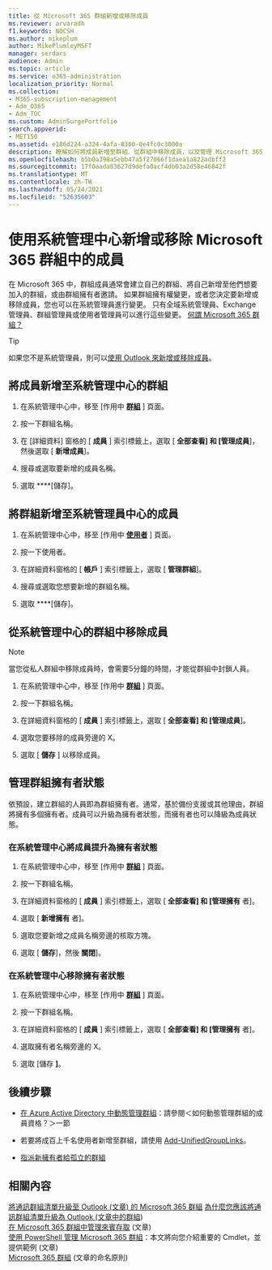 ```yaml
---
title: 從 Microsoft 365 群組新增或移除成員
ms.reviewer: arvaradh
f1.keywords: NOCSH
ms.author: mikeplum
author: MikePlumleyMSFT
manager: serdars
audience: Admin
ms.topic: article
ms.service: o365-administration
localization_priority: Normal
ms.collection:
- M365-subscription-management
- Adm_O365
- Adm_TOC
ms.custom: AdminSurgePortfolio
search.appverid:
- MET150
ms.assetid: e186d224-a324-4afa-8300-0e4fc0c3000a
description: 瞭解如何將成員新增至群組、從群組中移除成員，以及管理 Microsoft 365 系統管理中心中的群組擁有者狀態。
ms.openlocfilehash: b5b0a398a5ebb47a5f27066f1daea1a822adbff2
ms.sourcegitcommit: 17f0aada83627d9defa0acf4db03a2d58e46842f
ms.translationtype: MT
ms.contentlocale: zh-TW
ms.lasthandoff: 05/24/2021
ms.locfileid: "52635603"
---
```

# <a name="add-or-remove-members-from-microsoft-365-groups-using-the-admin-center"></a>使用系統管理中心新增或移除 Microsoft 365 群組中的成員

在 Microsoft 365 中，群組成員通常會建立自己的群組、將自己新增至他們想要加入的群組，或由群組擁有者邀請。 如果群組擁有權變更，或者您決定要新增或移除成員，您也可以在系統管理員進行變更。 只有全域系統管理員、Exchange 管理員、群組管理員或使用者管理員可以進行這些變更。 [何謂 Microsoft 365 群組？](https://support.microsoft.com/office/b565caa1-5c40-40ef-9915-60fdb2d97fa2)

> [!TIP]
> 如果您不是系統管理員，則可以[使用 Outlook 來新增或移除成員](https://support.microsoft.com/office/3b650f4a-5c9b-4f94-a1bb-0cca4b1091de)。
  
## <a name="add-a-member-to-a-group-in-the-admin-center"></a>將成員新增至系統管理中心的群組

1. 在系統管理中心中，移至 [作用中 [**群組**](https://admin.microsoft.com/Adminportal/Home?#/groups) ] 頁面。  

2. 按一下群組名稱。

3. 在 [詳細資料] 窗格的 [ **成員** ] 索引標籤上，選取 [ **全部查看] 和 [管理成員**]，然後選取 [ **新增成員**]。

4. 搜尋或選取要新增的成員名稱。

5. 選取 ****[儲存]。

## <a name="add-a-group-to-a-member-in-the-admin-center"></a>將群組新增至系統管理員中心的成員

1. 在系統管理中心中，移至 [作用中 [**使用者**](https://admin.microsoft.com/Adminportal/Home?#/users) ] 頁面。  

2. 按一下使用者。

3. 在詳細資料窗格的 [ **帳戶** ] 索引標籤上，選取 [ **管理群組**]。

4. 搜尋或選取您想要新增的群組名稱。

5. 選取 ****[儲存]。

## <a name="remove-a-member-from-a-group-in-the-admin-center"></a>從系統管理中心的群組中移除成員

> [!NOTE]
> 當您從私人群組中移除成員時，會需要5分鐘的時間，才能從群組中封鎖人員。

1. 在系統管理中心中，移至 [作用中 [**群組**](https://admin.microsoft.com/Adminportal/Home?#/groups) ] 頁面。  

2. 按一下群組名稱。

3. 在詳細資料窗格的 [ **成員** ] 索引標籤上，選取 [ **全部查看] 和 [管理成員**]。

4. 選取您要移除的成員旁邊的 X。

5. 選取 [ **儲存** ] 以移除成員。

## <a name="manage-group-owner-status"></a>管理群組擁有者狀態

依預設，建立群組的人員即為群組擁有者。通常，基於備份支援或其他理由，群組將擁有多個擁有者。成員可以升級為擁有者狀態，而擁有者也可以降級為成員狀態。
  
### <a name="promote-a-member-to-owner-status-in-the-admin-center"></a>在系統管理中心將成員提升為擁有者狀態

1. 在系統管理中心中，移至 [作用中 [**群組**](https://admin.microsoft.com/Adminportal/Home?#/groups) ] 頁面。  

2. 按一下群組名稱。

3. 在詳細資料窗格的 [ **成員** ] 索引標籤上，選取 [ **全部查看] 和 [管理擁有** 者]。

4. 選取 [ **新增擁有** 者]。

5. 選取您要新增之成員名稱旁邊的核取方塊。

6. 選取 [ **儲存**]，然後 **關閉**]。

### <a name="remove-owner-status-in-the-admin-center"></a>在系統管理中心移除擁有者狀態

1. 在系統管理中心中，移至 [作用中 [**群組**](https://admin.microsoft.com/Adminportal/Home?#/groups) ] 頁面。  

2. 按一下群組名稱。

3. 在詳細資料窗格的 [ **成員** ] 索引標籤上，選取 [ **全部查看] 和 [管理擁有** 者]。

4. 選取擁有者名稱旁邊的 X。

5. 選取 [儲存 **]**。

## <a name="next-steps"></a>後續步驟

- [在 Azure Active Directory 中動態管理群組](/azure/active-directory/fundamentals/active-directory-groups-create-azure-portal)：請參閱＜如何動態管理群組的成員資格？＞一節

- 若要將成百上千名使用者新增至群組，請使用 [Add-UnifiedGroupLinks](/powershell/module/exchange/add-unifiedgrouplinks)。

- [指派新擁有者給孤立的群組](https://support.microsoft.com/office/86bb3db6-8857-45d1-95c8-f6d540e45732)

## <a name="related-content"></a>相關內容

[將通訊群組清單升級至 Outlook (文章) 的 Microsoft 365 群組](../manage/upgrade-distribution-lists.md)
[為什麼您應該將通訊群組清單升級為 Outlook (文章中的群組](https://support.microsoft.com/office/7fb3d880-593b-4909-aafa-950dd50ce188)) \
[在 Microsoft 365 群組中管理來賓存取](manage-guest-access-in-groups.md) (文章) \
[使用 PowerShell 管理 Microsoft 365 群組](../../enterprise/manage-microsoft-365-groups-with-powershell.md)：本文將向您介紹重要的 Cmdlet，並提供範例 (文章) \
[Microsoft 365 群組](../../solutions/groups-naming-policy.md) (文章的命名原則) 